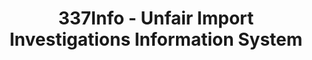 ---
bigquery: https://console.cloud.google.com/bigquery?p=patents-public-data&d=usitc_investigations&page=dataset&project=sheets-management-319211
citation: US International Trade Commission 337Info Unfair Import Investigations Information
  System
contributors: US International Trade Comission
cost: None
description: US International Trade Commission 337Info Unfair Import Investigations
  Information System contains data on investigations done under Section 337. Section
  337 declares the infringement of certain statutory intellectual property rights
  and other forms of unfair competition in import trade to be unlawful practices.
  Most Section 337 investigations involve allegations of patent or registered trademark
  infringement.
documentation: FAQ and tutorial available on the site
last_edit: 04/12/2022, 18:55:44
location: https://pubapps2.usitc.gov/337external/
maintained_by: US International Trade Comission
schema_fields:
- markmanHearing
- patentNumbers
- internalRemand
- targetDate
- investigationNo
- investigationTermDate
- finalDetNoViolation
- copyrightNumbers
- id
- currentActiveALJ
- docketNo
- dateCreated
- invUnfairAct
- ouiiParticipation
- startDateMarkmanHearing
- teoIdDueDate
- endDateMarkmanHearing
- ouiiAttorney
- teoProceedingInvolved
- actualEndDateEvidHear
- teoIdIssueDate
- finalDetViolation
- publication_number
- title
- scheduledStartDateEvidHear
- respondent
- finalIdOnViolationIssue
- lastUpdated
- cafcAppeals
- patentNumber
- currentStatus
- gcAttorney
- trademarkNumbers
- finalIdOnViolationDue
- issueDateOtherNonFinal
- dateComplaintFiled
- scheduledEndDateEvidHear
- actualStartDateEvidHear
- dateOfPublicationFrNotice
- investigationType
- teoReliefGranted
- aljAssigned
- htsNumbers
- complainant
shortname: unfair_import_investigations
tags:
- import
- legal
- trade
timeframe: 2008-2021 (prior to 2008 downloadable as a JSON file)
title: 337Info - Unfair Import Investigations Information System
uuid: 2721f5ec-e599-4890-9265-9706719fc71e
---